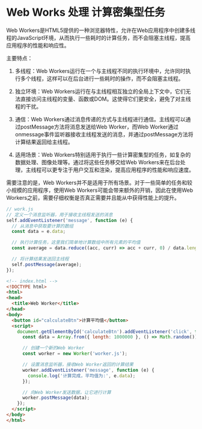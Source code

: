 # Web Works 处理 计算密集型任务

Web Workers是HTML5提供的一种浏览器特性，允许在Web应用程序中创建多线程的JavaScript环境，从而执行一些耗时的计算任务，而不会阻塞主线程，提高应用程序的性能和响应性。

主要特点：

1. 多线程：Web Workers运行在一个与主线程不同的执行环境中，允许同时执行多个线程，这样可以在后台进行一些耗时的操作，而不会阻塞主线程。

2. 独立环境：Web Workers运行在与主线程相互独立的全局上下文中，它们无法直接访问主线程的变量、函数或DOM。这使得它们更安全，避免了对主线程的干扰。

3. 通信：Web Workers通过消息传递的方式与主线程进行通信。主线程可以通过postMessage方法将消息发送给Web Worker，而Web Worker通过onmessage事件监听器接收主线程发送的消息，并通过postMessage方法将计算结果返回给主线程。

4. 适用场景：Web Workers特别适用于执行一些计算密集型的任务，如复杂的数据处理、图像处理等。通过将这些任务移交给Web Workers来在后台处理，主线程可以更专注于用户交互和渲染，提高应用程序的性能和响应速度。

需要注意的是，Web Workers并不是适用于所有场景。对于一些简单的任务和较小规模的应用程序，使用Web Workers可能会带来额外的开销，因此在使用Web Workers之前，需要仔细权衡是否真正需要并且能从中获得性能上的提升。

```js
// work.js
// 定义一个消息监听器，用于接收主线程发送的消息
self.addEventListener('message', function (e) {
  // 从消息中获取要计算的数组
  const data = e.data;

  // 执行计算任务，这里我们简单地计算数组中所有元素的平均值
  const average = data.reduce((acc, curr) => acc + curr, 0) / data.length;

  // 将计算结果发送回主线程
  self.postMessage(average);
});
```

```html
<!-- index.html -->
<!DOCTYPE html>
<html>
<head>
  <title>Web Worker</title>
</head>
<body>
  <button id="calculateBtn">计算平均值</button>
  <script>
    document.getElementById('calculateBtn').addEventListener('click', function () {
      const data = Array.from({ length: 1000000 }, () => Math.random()); // 创建一个包含100万个随机数的数组

      // 创建一个新的Web Worker
      const worker = new Worker('worker.js');

      // 设置消息监听器，接收Web Worker返回的计算结果
      worker.addEventListener('message', function (e) {
        console.log('计算完成，平均值为:', e.data);
      });

      // 向Web Worker发送数据，让它进行计算
      worker.postMessage(data);
    });
  </script>
</body>
</html>
```